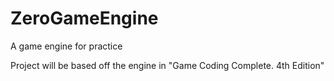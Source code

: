 # ZeroGameEngine
A game engine for practice

Project will be based off the engine in "Game Coding Complete. 4th Edition"
